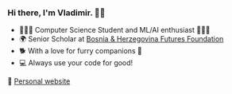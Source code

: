 ###  Hi there, I'm Vladimir. 👋🏻

- 👨🏻‍🎓 Computer Science Student and ML/AI enthusiast 👨🏻‍💻 
- 🌍 Senior Scholar at [Bosnia & Herzegovina Futures Foundation](https://www.bhfuturesfoundation.org/)
- 🐕 With a love for furry companions 🐾
- 💻 Always use your code for good! 

🔗 [Personal website](https://neuralmaticv.github.io/)  

